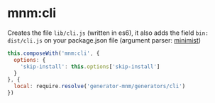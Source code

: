 # mnm:cli

Creates the file `lib/cli.js` (written in es6), it also adds the field `bin:
dist/cli.js` on your package.json file (argument parser: [minimist](https://github.com/substack/minimist))

```js
this.composeWith('mnm:cli', {
  options: {
    'skip-install': this.options['skip-install']
  }
}, {
  local: require.resolve('generator-mnm/generators/cli')
})
```

